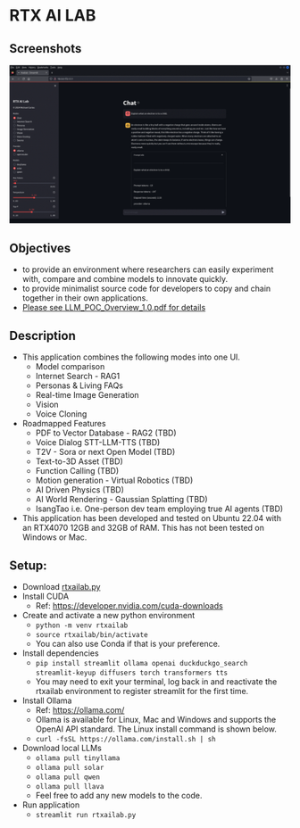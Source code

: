 # RTX AI LAB
## Screenshots
![RTX AI Lab Screenshot](https://github.com/isangtao/rtxailab/blob/main/rtxailab.gif)
## Objectives
* to provide an environment where researchers can easily experiment with, compare and combine models to innovate quickly.
* to provide minimalist source code for developers to copy and chain together in their own applications.
* [Please see LLM_POC_Overview_1.0.pdf for details](https://github.com/isangtao/rtxailab/blob/main/LLM_POC_Overview_1.0.pdf)
## Description
* This application combines the following modes into one UI.
  * Model comparison
  * Internet Search - RAG1
  * Personas & Living FAQs
  * Real-time Image Generation
  * Vision
  * Voice Cloning
* Roadmapped Features
  * PDF to Vector Database - RAG2 (TBD)
  * Voice Dialog STT-LLM-TTS (TBD)
  * T2V - Sora or next Open Model (TBD)
  * Text-to-3D Asset (TBD)
  * Function Calling (TBD)
  * Motion generation - Virtual Robotics (TBD)
  * AI Driven Physics (TBD)
  * AI World Rendering - Gaussian Splatting (TBD)
  * IsangTao i.e. One-person dev team employing true AI agents (TBD)
* This application has been developed and tested on Ubuntu 22.04 with an RTX4070 12GB and 32GB of RAM. This has not been tested on Windows or Mac.
## Setup:
* Download [rtxailab.py](https://github.com/isangtao/rtxailab/blob/main/rtxailab.py)
* Install CUDA
  * Ref: https://developer.nvidia.com/cuda-downloads
* Create and activate a new python environment
  * ```python -m venv rtxailab```
  * ```source rtxailab/bin/activate```
  * You can also use Conda if that is your preference.
* Install dependencies 
  * ```pip install streamlit ollama openai duckduckgo_search streamlit-keyup diffusers torch transformers tts```
  * You may need to exit your terminal, log back in and reactivate the rtxailab environment to register streamlit for the first time.
* Install Ollama
  * Ref: https://ollama.com/
  * Ollama is available for Linux, Mac and Windows and supports the OpenAI API standard. The Linux install command is shown below.
  * ```curl -fsSL https://ollama.com/install.sh | sh```
* Download local LLMs
  * ```ollama pull tinyllama```
  * ```ollama pull solar```
  * ```ollama pull qwen```
  * ```ollama pull llava```
  * Feel free to add any new models to the code.
* Run application
  * ```streamlit run rtxailab.py```
